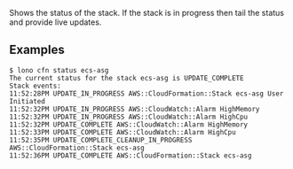 Shows the status of the stack. If the stack is in progress then tail the status and provide live updates.

## Examples

    $ lono cfn status ecs-asg
    The current status for the stack ecs-asg is UPDATE_COMPLETE
    Stack events:
    11:52:28PM UPDATE_IN_PROGRESS AWS::CloudFormation::Stack ecs-asg User Initiated
    11:52:32PM UPDATE_IN_PROGRESS AWS::CloudWatch::Alarm HighMemory
    11:52:32PM UPDATE_IN_PROGRESS AWS::CloudWatch::Alarm HighCpu
    11:52:32PM UPDATE_COMPLETE AWS::CloudWatch::Alarm HighMemory
    11:52:33PM UPDATE_COMPLETE AWS::CloudWatch::Alarm HighCpu
    11:52:35PM UPDATE_COMPLETE_CLEANUP_IN_PROGRESS AWS::CloudFormation::Stack ecs-asg
    11:52:36PM UPDATE_COMPLETE AWS::CloudFormation::Stack ecs-asg
